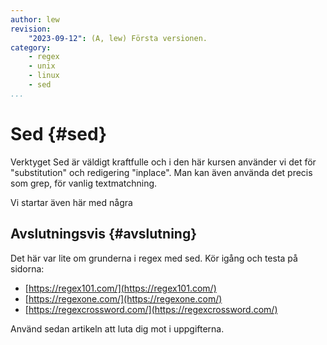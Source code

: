 ```yaml
---
author: lew
revision:
    "2023-09-12": (A, lew) Första versionen.
category:
    - regex
    - unix
    - linux
    - sed
...
```


# Sed {#sed}

Verktyget Sed är väldigt kraftfulle och i den här kursen använder vi det för "substitution" och redigering "inplace". Man kan även använda det precis som grep, för vanlig textmatchning. 

Vi startar även här med några 

Avslutningsvis {#avslutning}
------------------------------

Det här var lite om grunderna i regex med sed. Kör igång och testa på sidorna:

* [https://regex101.com/](https://regex101.com/)
* [https://regexone.com/](https://regexone.com/)
* [https://regexcrossword.com/](https://regexcrossword.com/)

Använd sedan artikeln att luta dig mot i uppgifterna.
